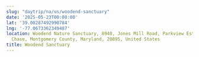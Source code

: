 ```yaml
---
slug: "daytrip/na/us/woodend-sanctuary"
date: '2025-05-23T00:00:00'
lat: '39.00287492990784'
lng: '-77.0673362349487'
location: Woodend Nature Sanctuary, 8940, Jones Mill Road, Parkview Estates, Chevy
  Chase, Montgomery County, Maryland, 20895, United States
title: Woodend Sanctuary
---
```



